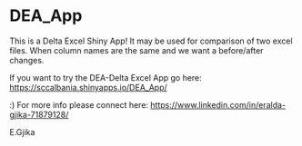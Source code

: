 # DEA_App
This is a Delta Excel Shiny App! It may be used for comparison of two excel files. When column names are the same and we want a before/after changes.

If you want to try the DEA-Delta Excel App go here: https://sccalbania.shinyapps.io/DEA_App/ 

:) For more info please connect here: https://www.linkedin.com/in/eralda-gjika-71879128/

E.Gjika
